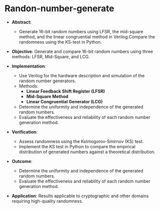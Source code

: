 # Randon-number-generate
- **Abstract:**
  - Generate 16-bit random numbers using LFSR, the mid-square method, and the linear congruential method in Verilog.Compare the randomness using the KS-test in Python.


- **Objective**: Generate and compare 16-bit random numbers using three methods: LFSR, Mid-Square, and LCG.
- **Implementation**: 
  - Use Verilog for the hardware description and simulation of the random number generators.
  - Methods:
    - **Linear Feedback Shift Register (LFSR)**
    - **Mid-Square Method**
    - **Linear Congruential Generator (LCG)**
  - Determine the uniformity and independence of the generated random numbers.
  - Evaluate the effectiveness and reliability of each random number generation method.
- **Verification**: 
  - Assess randomness using the Kolmogorov-Smirnov (KS) test.
  - Implement the KS test in Python to compare the empirical distribution of generated numbers against a theoretical distribution.
- **Outcome**: 
  - Determine the uniformity and independence of the generated random numbers.
  - Evaluate the effectiveness and reliability of each random number generation method.
- **Application**: Results applicable to cryptographic and other domains requiring high-quality randomness.
